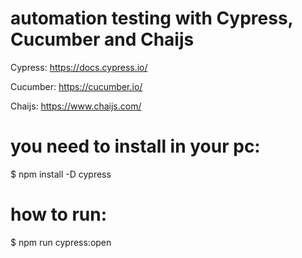 # automation testing with Cypress, Cucumber and Chaijs

Cypress:
https://docs.cypress.io/

Cucumber: 
https://cucumber.io/

Chaijs:
https://www.chaijs.com/

# you need to install in your pc:
$ npm install -D cypress

# how to run: 
$ npm run cypress:open
